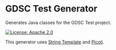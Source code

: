 GDSC Test Generator
===================

Generates Java classes for the GDSC Test project.

[![License: Apache 2.0](https://img.shields.io/badge/License-Apache%20v2-blue.svg)](https://www.apache.org/licenses/LICENSE-2.0)

This generator uses [String Template](http://www.stringtemplate.org/) and
[Picoli](https://picocli.info/).
